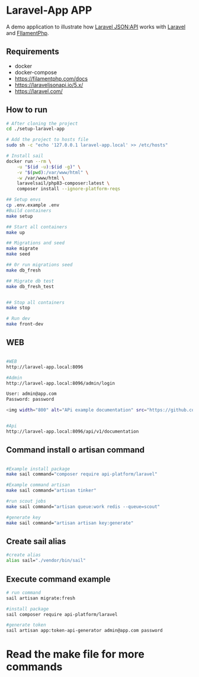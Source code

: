 # Laravel-App APP

A demo application to illustrate how [Laravel JSON:API](https://laraveljsonapi.io/) works with [Laravel](https://laravel.com/) and [FIlamentPhp](https://filamentphp.com/docs).

## Requirements

-   docker
-   docker-compose
-   https://filamentphp.com/docs
-   https://laraveljsonapi.io/5.x/
-   https://laravel.com/

## How to run

```bash
# After cloning the project
cd ./setup-laravel-app

# Add the project to hosts file
sudo sh -c "echo '127.0.0.1 laravel-app.local' >> /etc/hosts"

# Install sail
docker run --rm \
    -u "$(id -u):$(id -g)" \
    -v "$(pwd):/var/www/html" \
    -w /var/www/html \
    laravelsail/php83-composer:latest \
    composer install --ignore-platform-reqs

## Setup envs
cp .env.example .env
#Build containers
make setup

## Start all containers
make up

## Migrations and seed
make migrate
make seed

## 0r run migrations seed
make db_fresh

## Migrate db test
make db_fresh_test


## Stop all containers
make stop

# Run dev
make front-dev

```
## WEB
```bash

#WEB
http://laravel-app.local:8096

#Admin
http://laravel-app.local:8096/admin/login

User: admin@app.com
Password: password

<img width="800" alt="APi example documentation" src="https://github.com/vinoles/setup-laravel-app/issues/4#issue-2936597034">


#Api
http://laravel-app.local:8096/api/v1/documentation
```

## Command install o artisan command

```bash

#Example install package
make sail command="composer require api-platform/laravel"

#Example command artisan
make sail command="artisan tinker"

#run scout jobs
make sail command="artisan queue:work redis --queue=scout"

#generate key
make sail command="artisan artisan key:generate"

```

## Create sail alias

```bash
#create alias
alias sail="./vendor/bin/sail"
```

## Execute command example

```bash
# run command
sail artisan migrate:fresh

#install package
sail composer require api-platform/laravel

#generate token
sail artisan app:token-api-generator admin@app.com password

```

# Read the make file for more commands
